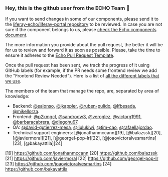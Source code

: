 ### Hey, this is the github user from the ECHO Team 👋

If you want to send changes in some of our components, please 
send it to the [liferay-echo/liferay-portal repository][1] to be reviewed. In case
you are not sure if the component belongs to us, please [check the Echo components document][2].

The more information you provide about the pull request, the better it will be for us to review and
forward it as soon as possible. Please, take the time to ensure it adheres to the [Echo Pull Request Template](https://gist.github.com/liferay-echo/5a4455285ff1800f9da146816d85e67d#file-pull-request-template-md).

Once the pull request has been sent, we track the progress of it using GitHub
labels (for example, if the PR needs some frontend review we add the
"Frontend Review Needed"). Here is a list of
[all the different labels that we use][3].

The members of the team that manage the repo, are, separated by area of
knowledge:
- Backend: [@ealonso][5], [@jkappler][5], [@ruben-pulido][6], [@lfbesada][7], [@mikellorza][17].
- Frontend: [@p2kmgcl][8], [@sandrodw3][9], [@veroglez][10], [@victorg1991][11], [@barbaracabrera][15], [@diegohu97][16].
- QA: [@david-gutierrez-mesa][12], [@liulukiwi][13], [@tim-cao][14], [@rafaellajordao][18].
- Technical support engineers: [@jonathanmccann][19], [@balazssk][20], [@javiermoral][21], [@georgel-pop-lr][22], [@joaovictoralvesmartins][23], [@bakayattila][24]

[1]: https://github.com/liferay-echo/liferay-portal
[2]: https://airtable.com/shrQ35YwWwHLRvhZ9/tbl66zH9L32CxqoNu
[3]: https://github.com/liferay-echo/liferay-portal/labels
[4]: https://github.com/ealonso
[5]: https://github.com/jkappler
[6]: https://github.com/ruben-pulido
[7]: https://github.com/lfbesada
[8]: https://github.com/p2kmgcl
[9]: https://github.com/sandrodw3
[10]: https://github.com/veroglez
[11]: https://github.com/victorg1991
[12]: https://github.com/david-gutierrez-mesa
[13]: https://github.com/liulukiwi
[14]: https://github.com/tim-cao
[15]: https://github.com/barbaracabrera
[16]: https://github.com/DiegoHu97
[17]: https://github.com/mikellorza
[18]: https://github.com/rafaellajordao
[19] https://github.com/jonathanmccann
[20] https://github.com/balazssk
[21] https://github.com/javiermoral
[22] https://github.com/georgel-pop-lr
[23] https://github.com/joaovictoralvesmartins
[24] https://github.com/bakayattila
